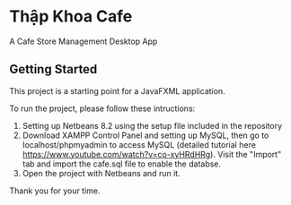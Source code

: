 # Thập Khoa Cafe

A Cafe Store Management Desktop App

## Getting Started

This project is a starting point for a JavaFXML application.

To run the project, please follow these intructions:
1. Setting up Netbeans 8.2 using the setup file included in the repository
2. Download XAMPP Control Panel and setting up MySQL, then go to localhost/phpmyadmin to access MySQL (detailed tutorial here https://www.youtube.com/watch?v=co-xyHRdHRg). Visit the "Import" tab and import the cafe.sql file to enable the databse.
3. Open the project with Netbeans and run it.

Thank you for your time.
